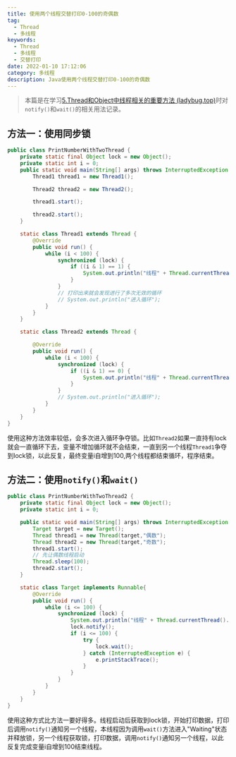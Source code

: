 ```yaml
---
title: 使用两个线程交替打印0-100的奇偶数
tag:
  - Thread
  - 多线程
keywords:
  - Thread
  - 多线程
  - 交替打印
date: 2022-01-10 17:12:06
category: 多线程
description: Java使用两个线程交替打印0-100的奇偶数
---
```

> 本篇是在学习[5.Thread和Object中线程相关的重要方法 (ladybug.top)](https://notes.ladybug.top/#/Java/Java线程/Thread和Object中线程相关的重要方法)时对`notify()`和`wait()`的相关用法记录。

## 方法一：使用同步锁

```java
public class PrintNumberWithTwoThread {
    private static final Object lock = new Object();
    private static int i = 0;
    public static void main(String[] args) throws InterruptedException {
        Thread1 thread1 = new Thread1();

        Thread2 thread2 = new Thread2();

        thread1.start();

        thread2.start();
    }

    static class Thread1 extends Thread {
        @Override
        public void run() {
            while (i < 100) {
                synchronized (lock) {
                    if ((i & 1) == 1) {
                        System.out.println("线程" + Thread.currentThread().getName() + ":" + i++);
                    }
                }
                // 打印出来就会发现进行了多次无效的循环
                // System.out.println("进入循环");
            }
        }
    }

    static class Thread2 extends Thread {

        @Override
        public void run() {
            while (i < 100) {
                synchronized (lock) {
                    if ((i & 1) == 0) {
                        System.out.println("线程" + Thread.currentThread().getName() + ":" + i++);
                    }
                }
                // System.out.println("进入循环");
            }
        }
    }
}
```

使用这种方法效率较低，会多次进入循环争夺锁。比如`Thread2`如果一直持有lock就会一直循环下去，变量不增加循环就不会结束，一直到另一个线程`Thread1`争夺到lock锁，以此反复，最终变量i自增到100,两个线程都结束循环，程序结束。

## 方法二：使用`notify()`和`wait()`

```java
public class PrintNumberWithTwoThread2 {
    private static final Object lock = new Object();
    private static int i = 0;

    public static void main(String[] args) throws InterruptedException {
        Target target = new Target();
        Thread thread1 = new Thread(target,"偶数");
        Thread thread2 = new Thread(target,"奇数");
        thread1.start();
        // 先让偶数线程启动
        Thread.sleep(100);
        thread2.start();
    }

    static class Target implements Runnable{
        @Override
        public void run() {
            while (i <= 100) {
                synchronized (lock) {
                    System.out.println("线程" + Thread.currentThread().getName() + ":" + i++);
                    lock.notify();
                    if (i <= 100) {
                        try {
                            lock.wait();
                        } catch (InterruptedException e) {
                            e.printStackTrace();
                        }
                    }
                }
            }
        }
    }
}
```

使用这种方式比方法一要好得多。线程启动后获取到lock锁，开始打印数据，打印后调用`notify()`通知另一个线程，本线程因为调用`wait()`方法进入"Waiting"状态并释放锁，另一个线程获取锁，打印数据，调用`notify()`通知另一个线程，以此反复完成变量i自增到100结束线程。

